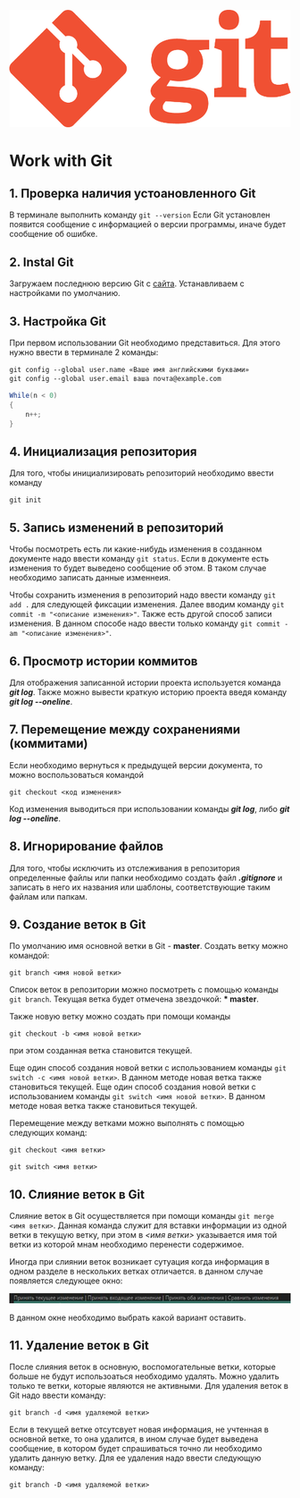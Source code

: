 ![Logo](Git-Logo-1788C.png)
# Work with Git

## 1. Проверка наличия устоановленного Git
В терминале выполнить команду `git --version`
Если Git установлен появится сообщение с информацией о версии программы, иначе будет сообщение  об ошибке.

## 2. Instal Git
Загружаем последнюю версию Git с [сайта](https://git-scm.com/downloads).
Устанавливаем с настройками по умолчанию.

## 3. Настройка Git
При первом использовании Git необходимо представиться.
Для этого нужно ввести в терминале 2 команды:
```
git config --global user.name «Ваше имя английскими буквами»
git config --global user.email ваша почта@example.com
```
```Java
While(n < 0)
{
    n++;
}
```

## 4. Инициализация репозитория
Для того, чтобы инициализировать репозиторий необходимо ввести команду 
```
git init 
```
## 5. Запись изменений в репозиторий
Чтобы посмотреть есть ли какие-нибудь изменения в созданном документе надо ввести команду ``git status``. Если в документе есть изменения то будет выведено сообщение об этом. В таком случае необходимо записать данные изменнеия.

Чтобы сохранить изменения в репозиторий надо ввести команду ``git add .`` для следующей фиксации изменения. Далее вводим команду ``git commit -m "<описание изменения>"``. Также есть другой способ записи изменения. В данном способе надо ввести только команду  ``git commit -am "<описание изменения>"``.

## 6. Просмотр истории коммитов
Для отображения записанной истории проекта используется команда ***git log***. Также можно вывести краткую историю проекта введя команду ***git log --oneline***.
## 7. Перемещение между сохранениями (коммитами)
Если необходимо вернуться к предыдущей версии  документа, то можно воспользоваться командой 
```
git checkout <код изменения> 
```
Код изменения выводиться при использовании команды ***git log***, либо ***git log --oneline***.
  
## 8. Игнорирование файлов
Для того, чтобы исключить из отслеживания в репозитория определенные файлы или папки необходимо создать файл ***.gitignore*** и записать в него их названия или шаблоны, соответствующие таким файлам или папкам.

## 9. Создание веток в Git
По умолчанию имя основной ветки в Git - **master**. 
Создать ветку можно командой:
```
git branch <имя новой ветки>
```
Список веток в репозитории можно посмотреть с помощью команды `git branch`.
Текущая ветка будет отмечена звездочкой: **\* master**.

Также новую ветку можно создать при помощи команды 
```
git checkout -b <имя новой ветки>
```
при этом созданная ветка становится текущей.

Еще один способ создания новой ветки с использованием команды `git switch -c <имя новой ветки>`. В данном методе новая ветка также становиться текущей.
Еще один способ создания новой ветки с использованием команды `git switch <имя новой ветки>`. В данном методе новая ветка также становиться текущей.

Перемещение между ветками можно выполнять с помощью следующих команд:
```
git checkout <имя ветки>
```

```
git switch <имя ветки>
```
## 10. Слияние веток в Git

Слияние веток в Git осуществляется при помощи команды `git merge <имя ветки>`. Данная команда служит для вставки информации из одной ветки в текущую ветку, при этом в *<имя ветки>* указывается имя той ветки из которой мнам необходимо перенести содержимое. 

Иногда при слиянии веток возникает сутуация когда информация в одном разделе в нескольких ветках отличается. в данном случае появляется следующее окно: 

![logo1](conflict.JPG)

В данном окне необходимо выбрать какой вариант оставить.

## 11. Удаление веток в Git

После слияния веток в основную, воспомогательные ветки, которые больше не будут использоаться необходимо удалять. Можно удалить только те ветки, которые являются не активными. Для удаления веток в Git надо ввести команду: 
```
git branch -d <имя удаляемой ветки>
```  
Если в текущей ветке отсутсвует новая информация, не учтенная в основной ветке, то она удалится,  в ином случае будет выведена сообщение, в котором будет спрашиваться точно ли необходимо удалить данную ветку. Для ее удаления надо ввести следующую команду: 
```
git branch -D <имя удаляемой ветки>
```  
